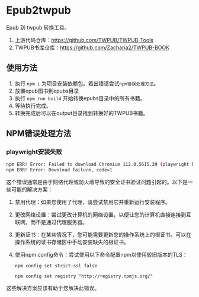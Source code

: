 # Epub2twpub
Epub 到 twpub 转换工具。

1. 上游代码仓库：https://github.com/TWPUB/TWPUB-Tools
2. TWPUB书库仓库：https://github.com/Zacharia2/TWPUB-BOOK


## 使用方法

1. 执行 `npm i` 为项目安装依赖包。若出错请尝试`npm错误处理方法`。
2. 放置epub图书到epubs目录
3. 执行 `npm run build` 开始转换epubs目录中的所有书籍。
4. 等待执行完成。
5. 转换完成后可以在output目录找到转换好的TWPUB书籍。

## NPM错误处理方法

### playwright安装失败

```sh
npm ERR! Error: Failed to download Chromium 112.0.5615.29 (playwright build v1055), caused by
npm ERR! Error: Download failure, code=1
```

这个错误通常是由于网络代理或防火墙导致的安全证书验证问题引起的。以下是一些可能的解决方案：

1. 禁用代理：如果您使用了代理，请尝试禁用它并重新运行安装程序。

2. 更改网络设置：尝试更改计算机的网络设置，以便让您的计算机直接连接到互联网，而不是通过代理服务器。

3. 更新证书：在某些情况下，您可能需要更新您的操作系统上的根证书。可以在操作系统的证书存储区中手动安装缺失的根证书。

4. 使用npm config命令：尝试使用以下命令配置npm以使用较旧版本的TLS：

   `npm config set strict-ssl false `

   `npm config set registry "http://registry.npmjs.org/"`

这些解决方案应该有助于您解决此错误。